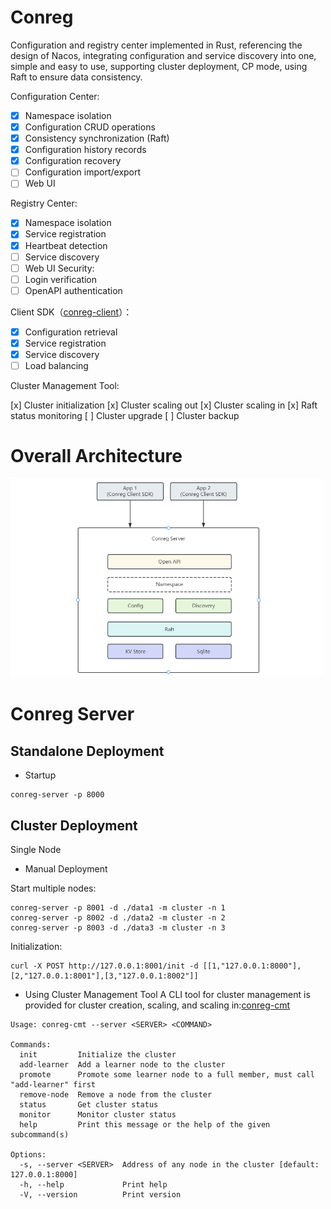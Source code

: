 # Conreg

Configuration and registry center implemented in Rust, referencing the design of Nacos, integrating configuration and
service discovery into one, simple and easy to use, supporting cluster deployment, CP mode, using Raft to ensure data
consistency.

Configuration Center:

- [x] Namespace isolation
- [x] Configuration CRUD operations
- [x] Consistency synchronization (Raft)
- [x] Configuration history records
- [x] Configuration recovery
- [ ] Configuration import/export
- [ ] Web UI

Registry Center:

- [x] Namespace isolation
- [x] Service registration
- [x] Heartbeat detection
- [ ] Service discovery
- [ ] Web UI
  Security:
- [ ] Login verification
- [ ] OpenAPI authentication

Client SDK（[conreg-client](https://docs.rs/conreg-client)）：

- [x] Configuration retrieval
- [x] Service registration
- [x] Service discovery
- [ ] Load balancing

Cluster Management Tool:

[x] Cluster initialization
[x] Cluster scaling out
[x] Cluster scaling in
[x] Raft status monitoring
[ ] Cluster upgrade
[ ] Cluster backup

# Overall Architecture

<img alt="architecture" src="docs/architecture.png" width="500px"/>

# Conreg Server

## Standalone Deployment

- Startup

```shell
conreg-server -p 8000
```

## Cluster Deployment

Single Node

- Manual Deployment

Start multiple nodes:

```shell
conreg-server -p 8001 -d ./data1 -m cluster -n 1
conreg-server -p 8002 -d ./data2 -m cluster -n 2
conreg-server -p 8003 -d ./data3 -m cluster -n 3
```

Initialization:

```shell
curl -X POST http://127.0.0.1:8001/init -d [[1,"127.0.0.1:8000"],[2,"127.0.0.1:8001"],[3,"127.0.0.1:8002"]]
```

- Using Cluster Management Tool
  A CLI tool for cluster management is provided for cluster creation, scaling, and scaling
  in:[conreg-cmt](https://crates.io/crates/conreg-cmt)

```shell
Usage: conreg-cmt --server <SERVER> <COMMAND>

Commands:
  init         Initialize the cluster
  add-learner  Add a learner node to the cluster
  promote      Promote some learner node to a full member, must call "add-learner" first
  remove-node  Remove a node from the cluster
  status       Get cluster status
  monitor      Monitor cluster status
  help         Print this message or the help of the given subcommand(s)

Options:
  -s, --server <SERVER>  Address of any node in the cluster [default: 127.0.0.1:8000]
  -h, --help             Print help
  -V, --version          Print version
```